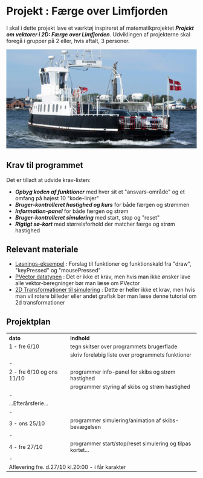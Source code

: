 # Projekt : Færge over Limfjorden 

I skal i dette projekt lave et værktøj inspireret af matematikprojektet ***Projekt om vektorer i 2D: Færge over Limfjorden***.
Udviklingen af projekterne skal foregå i grupper på 2 eller, hvis aftalt, 3 personer.

![faerge.png](faerge.png)

## Krav til programmet

Det er tilladt at udvide krav-listen:
- ***Opbyg koden af funktioner*** med hver sit et "ansvars-område" og et omfang på højest 10 "kode-linjer"
- ***Bruger-kontrolleret hastighed og kurs*** for både færgen og strømmen 
- ***Information-panel*** for både færgen og strøm
- ***Bruger-kontrolleret simulering*** med start, stop og "reset"
- ***Rigtigt sø-kort*** med størrelsforhold der matcher færge og strøm hastighed


## Relevant materiale

- [Løsnings-eksempel](projekt1eksempel.md) : Forslag til funktioner og funktionskald fra "draw", "keyPressed" og "mousePressed"        
- [PVector datatypen](https://processing.org/reference/PVector.html) : Det er ikke et krav, men hvis man ikke ønsker lave alle vektor-beregninger bør man læse om PVector     
- [2D Transformationer til simulering](https://processing.org/tutorials/transform2d) : Dette er heller ikke et krav, men hvis man vil rotere billeder eller andet grafisk bør man læse denne tutorial om 2d transformationer            

## Projektplan

<table>
    <tr>
        <th style = "text-align: left">dato</th>
        <th style = "text-align: left">indhold</th>
    </tr>
    <tr>
        <td style = "text-align: left">1 - fre 6/10</td>
        <td style = "text-align: left">tegn skitser over programmets brugerflade</td>
    </tr>
    <tr>
        <td style = "text-align: left"></td>
        <td style = "text-align: left">skriv foreløbig liste over programmets funktioner</td>
    </tr>
    <tr><td colspan="2">-</td></tr>
    <tr>
        <td style = "text-align: left">2 - fre 6/10 og ons 11/10</td>
        <td style = "text-align: left">programmer info-panel for skibs og strøm hastighed</td> 
    </tr>
    <tr>
        <td style = "text-align: left"></td>
        <td style = "text-align: left">programmer styring af skibs og strøm hastighed</td> 
    </tr>
    <tr><td colspan="2">-</td></tr>
    <tr><td colspan="2">...Efterårsferie...</td></tr>
    <tr><td colspan="2">-</td></tr>
    <tr>
        <td style = "text-align: left">3 - ons 25/10</td>
        <td style = "text-align: left">programmer simulering/animation af skibs-bevægelsen</td>
    </tr>
    <tr><td colspan="2">-</td></tr>
    <tr>
        <td style = "text-align: left">4 - fre 27/10</td>
        <td style = "text-align: left">programmer start/stop/reset simulering og tilpas kortet...</td>
    </tr>
    <tr><td colspan="2">-</td></tr>
    <tr>
        <td colspan="2">Aflevering fre. d.27/10 kl.20:00 - i får karakter</td>
    </tr>
</table>

